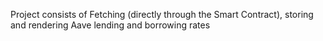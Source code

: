 Project consists of Fetching (directly through the Smart Contract), storing and rendering Aave lending and borrowing rates

